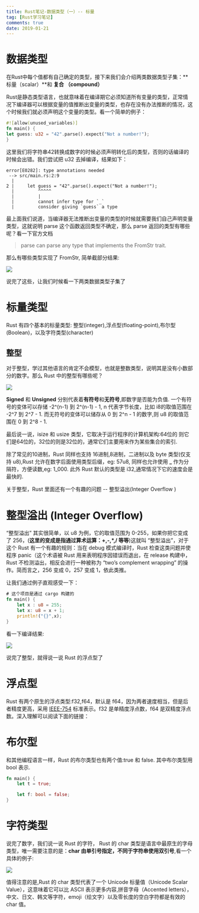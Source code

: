 ```yaml
---
title: Rust笔记-数据类型（一）-- 标量
tag: [Rust学习笔记]
comments: true
date: 2019-01-21
---
```



# 数据类型

在Rust中每个值都有自己确定的类型，接下来我们会介绍两类数据类型子集：**标量（scalar）**和 **复合 （compound）**

Rust是静态类型语言，也就意味着在编译期它必须知道所有变量的类型，正常情况下编译器可以根据变量的值推断出变量的类型，也存在没有办法推断的情况，这个时候我们就必须声明这个变量的类型。看一个简单的例子：

```rust
#![allow(unused_variables)]
fn main() {
let guess: u32 = "42".parse().expect("Not a number!");
}
```

这里我们将字符串42转换成数字的时候必须声明转化后的类型，否则的话编译的时候会出错。我们尝试把 u32 去掉编译，结果如下：

```
error[E0282]: type annotations needed
 --> src/main.rs:2:9
  |
2 |     let guess = "42".parse().expect("Not a number!");
  |         ^^^^^
  |         |
  |         cannot infer type for `_`
  |         consider giving `guess` a type
```

最上面我们说道，当编译器无法推断出变量的类型的时候就需要我们自己声明变量类型，这就说明 parse 这个函数返回类型不确定，那么 parse 返回的类型有哪些呢？看一下官方文档

> parse can parse any type that implements the FromStr trait.

那么有哪些类型实现了 FromStr, 简单截部分结果:

![](http://ww1.sinaimg.cn/large/006wYWbGly1fz0m169c0yj309r0b0dg7.jpg)

说完了这些，让我们时候看一下两类数据类型子集了

# 标量类型

Rust 有四个基本的标量类型: 整型(integer),浮点型(floating-point),布尔型(Boolean)，以及字符类型(character)

## 整型

对于整型，学过其他语言的肯定不会模型，也就是整数类型，说明其是没有小数部分的数字。那么 Rust 中的整型有哪些呢？

![](http://ww1.sinaimg.cn/large/006wYWbGly1fz6caie08aj307x069wej.jpg)

**Signed** 和 **Unsigned** 分别代表着**有符号**和**无符号**,即数字是否能为负值. 一个有符号的变体可以存储 -2^(n-1) 到 2^(n-1) - 1, n 代表字节长度，比如 i8的取值范围在 -2^7 到 2^7 - 1. 而无符号的变体可以储存从 0 到 2^n - 1 的数字,则 u8 的取值范围在 0 到 2^8 - 1.

最后说一说，isize 和 usize 类型，它取决于运行程序的计算机架构:64位的
则它们是64位的，32位的则是32位的，通常它们主要用来作为某些集合的索引.

除了常见的10进制，Rust 同样也支持 16进制,8进制，二进制以及 byte 类型(仅支持 u8),Rust 允许在数字后面使用类型后缀，eg: 57u8, 同样也允许使用 **_** 作为分隔符，方便读数,eg: 1_000. 此外 Rust  默认的类型是 i32,通常情况下它的速度会是最快的.

关于整型，Rust  里面还有一个有趣的问题 -- 整型溢出(Integer Overflow )

# 整型溢出 (Integer Overflow)

“整型溢出” 其实很简单，以 u8 为例，它的取值范围为 0-255，如果你把它变成了 256，(**这里的变成是指通过算术运算：+,-,*,/ 等等**)这就叫 “整型溢出”，对于这个 Rust 有一个有趣的规则：当在 debug 模式编译时，Rust 检查这类问题并使程序 panic（这个术语被 Rust 用来表明程序因错误而退出，在 release 构建中，Rust 不检测溢出，相反会进行一种被称为 “two’s complement wrapping” 的操作。简而言之，256 变成 0，257 变成 1，依此类推。

让我们通过例子直观感受一下：

```rust
# 这个项目是通过 cargo 构建的
fn main() {
    let x : u8 = 255;
    let x: u8 = x + 1;
    println!("{}",x);
}
```
看一下编译结果:

![](http://ww1.sinaimg.cn/large/006wYWbGly1fz8o9hyw9xj30ha052gm9.jpg)

说完了整型，就得说一说 Rust 的浮点型了

# 浮点型

Rust 有两个原生的浮点类型:f32,f64，默认是 f64，因为两者速度相当，但是后者精度更高，采用 [IEEE-754](https://baike.baidu.com/item/IEEE%20754/3869922?fr=aladdin
) 标准表示。f32 是单精度浮点数，f64 是双精度浮点数。深入理解可以阅读下面的链接：

# 布尔型

和其他编程语言一样，Rust 的布尔类型也有两个值:true 和 false. 其中布尔类型用 bool 表示.

```rust
fn main() {
    let t = true;

    let f: bool = false; 
}
```
# 字符类型

说完了数字，我们说一说 Rust 的字符， Rust 的 char 类型是语言中最原生的字母类型，唯一需要注意的是：**char 由单引号指定，不同于字符串使用双引号**,看一个具体的例子:

![](http://ww1.sinaimg.cn/large/006wYWbGly1fzegq9txl2j30as030glh.jpg)

值得注意的是,Rust 的 char 类型代表了一个 Unicode 标量值（Unicode Scalar Value），这意味着它可以比 ASCII 表示更多内容,拼音字母（Accented letters），中文、日文、韩文等字符，emoji（绘文字）以及零长度的空白字符都是有效的 char 值。
